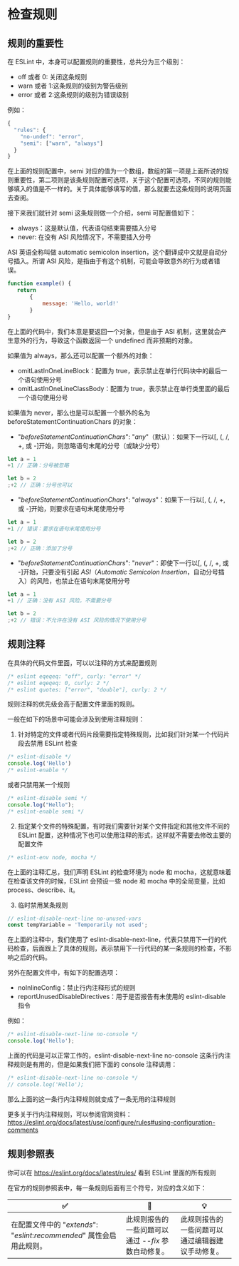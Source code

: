# 检查规则

## 规则的重要性

在 ESLint 中，本身可以配置规则的重要性，总共分为三个级别：

- off 或者 0: 关闭这条规则
- warn 或者 1:这条规则的级别为警告级别
- error 或者 2:这条规则的级别为错误级别

例如：

```js
{
  "rules": {
    "no-undef": "error",
    "semi": ["warn", "always"]
  }
}
```

在上面的规则配置中，semi 对应的值为一个数组，数组的第一项是上面所说的规则重要性，第二项则是该条规则配置可选项，关于这个配置可选项，不同的规则能够填入的值是不一样的。关于具体能够填写的值，那么就要去这条规则的说明页面去查阅。

接下来我们就针对 semi 这条规则做一个介绍，semi 可配置值如下：

- always：这是默认值，代表语句结束需要插入分号
- never: 在没有 ASI 风险情况下，不需要插入分号

ASI 英语全称叫做 automatic semicolon insertion，这个翻译成中文就是自动分号插入。所谓 ASI 风险，是指由于有这个机制，可能会导致意外的行为或者错误。

```js
function example() {
   return
       {
           message: 'Hello, world!'
       }
}
```

在上面的代码中，我们本意是要返回一个对象，但是由于 ASI 机制，这里就会产生意外的行为，导致这个函数返回一个 undefined 而非预期的对象。

如果值为 always，那么还可以配置一个额外的对象：

- omitLastInOneLineBlock：配置为 true，表示禁止在单行代码块中的最后一个语句使用分号
- omitLastInOneLineClassBody：配置为 true，表示禁止在单行类里面的最后一个语句使用分号

如果值为 never，那么也是可以配置一个额外的名为 beforeStatementContinuationChars 的对象：

- "*beforeStatementContinuationChars*": "*any*"（默认）：如果下一行以[, (, /, +, 或 -]开始，则忽略语句末尾的分号（或缺少分号）

```js
let a = 1
+1 // 正确：分号被忽略

let b = 2
;+2 // 正确：分号也可以
```

- "*beforeStatementContinuationChars*": "*always*"：如果下一行以[, (, /, +, 或 -]开始，则要求在语句末尾使用分号

```js
let a = 1
+1 // 错误：要求在语句末尾使用分号

let b = 2
;+2 // 正确：添加了分号
```

- "*beforeStatementContinuationChars*": "*never*"：即使下一行以[, (, /, +, 或 -]开始，只要没有引起 *ASI*（*Automatic Semicolon Insertion*，自动分号插入）的风险，也禁止在语句末尾使用分号

```js
let a = 1
+1 // 正确：没有 ASI 风险，不需要分号

let b = 2
;+2 // 错误：不允许在没有 ASI 风险的情况下使用分号
```

## 规则注释

在具体的代码文件里面，可以以注释的方式来配置规则

```js
/* eslint eqeqeq: "off", curly: "error" */
/* eslint eqeqeq: 0, curly: 2 */
/* eslint quotes: ["error", "double"], curly: 2 */
```

规则注释的优先级会高于配置文件里面的规则。

一般在如下的场景中可能会涉及到使用注释规则：

1. 针对特定的文件或者代码片段需要指定特殊规则，比如我们针对某一个代码片段去禁用 ESLint 检查

```js
/* eslint-disable */
console.log('Hello')
/* eslint-enable */
```

或者只禁用某一个规则

```js
/* eslint-disable semi */
console.log("Hello");
/* eslint-enable semi */
```

2. 指定某个文件的特殊配置，有时我们需要针对某个文件指定和其他文件不同的 ESLint 配置，这种情况下也可以使用注释的形式，这样就不需要去修改主要的配置文件

```js
/* eslint-env node, mocha */
```

在上面的注释汇总，我们声明 ESLint 的检查环境为 node 和 mocha，这就意味着在检查该文件的时候，ESLint 会预设一些 node 和 mocha 中的全局变量，比如 process、describe、it。

3. 临时禁用某条规则

```js
// eslint-disable-next-line no-unused-vars
const tempVariable = 'Temporarily not used';
```

在上面的注释中，我们使用了 eslint-disable-next-line，代表只禁用下一行的代码检查，后面跟上了具体的规则，表示禁用下一行代码的某一条规则的检查，不影响之后的代码。

另外在配置文件中，有如下的配置选项：

- noInlineConfig：禁止行内注释形式的规则
- reportUnusedDisableDirectives：用于是否报告有未使用的 eslint-disable 指令

例如：

```js
/* eslint-disable-next-line no-console */
console.log('Hello');
```

上面的代码是可以正常工作的，eslint-disable-next-line no-console 这条行内注释规则是有用的，但是如果我们把下面的 console 注释调用：

```js
/* eslint-disable-next-line no-console */
// console.log('Hello');
```

那么上面的这一条行内注释规则就变成了一条无用的注释规则

更多关于行内注释规则，可以参阅官网资料：https://eslint.org/docs/latest/use/configure/rules#using-configuration-comments

## 规则参照表

你可以在 https://eslint.org/docs/latest/rules/ 看到 ESLint 里面的所有规则

在官方的规则参照表中，每一条规则后面有三个符号，对应的含义如下：

| ✅                                                            | 🔧                                                   | 💡                                                |
| ------------------------------------------------------------ | --------------------------------------------------- | ------------------------------------------------ |
| 在配置文件中的 "*extends*": "*eslint*:*recommended*" 属性会启用此规则。 | 此规则报告的一些问题可以通过 --*fix* 参数自动修复。 | 此规则报告的一些问题可以通过编辑器建议手动修复。 |
